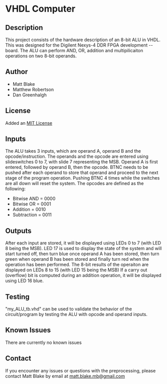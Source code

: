 # VHDL Computer

## Description
This project consists of the hardware description of an 8-bit ALU in VHDL. This was designed for the Digilent Nexys-4 DDR FPGA development
-- board. The ALU can perform AND, OR, addition and multipilicaiton operations on two 8-bit operands. 

## Author
+ Matt Blake
+ Matthew Robertson
+ Dan Greenhalgh

## License
Added an [MIT License](LICENSE)

## Inputs
The ALU takes 3 inputs, which are operand A, operand B and the opcode/instruction. The operands and the opcode are entered using slideswitches 0 to 7, with slide 7 representing the MSB. Operand A is first entered, followed by operand B, then the opcode. BTNC needs to be pushed after each operand to store that operand and proceed to the next stage of the program operation. Pushing BTNC 4 times while the switches are all down will reset the system. The opcodes are defined as the following: 
* Bitwise AND = 0000
* Bitwise OR = 0001
* Addition = 0010
* Subtraction = 0011

## Outputs
After each input are stored, it will be displayed using LEDs 0 to 7 (with LED 8 being the MSB). LED 17 is used to display the state of the system and will start turned off, then turn blue once operand A has been stored, then turn green when operand B has been stored and finally turn red when the operation has been performed. The 8-bit results of the operaiton are displayed on LEDs 8 to 15 (with LED 15 being the MSB) If a carry out (overflow) bit is computed during an addition operation, it will be displayed using LED 16 blue.

## Testing
"my_ALU_tb.vhd" can be used to validate the behavior of the circuit/program by testing the ALU with opcode and operand inputs.

## Known Issues
There are currently no known issues

## Contact
If you encounter any issues or questions with the preprocessing, please contact 
Matt Blake by email at matt.blake.mb@gmail.com
